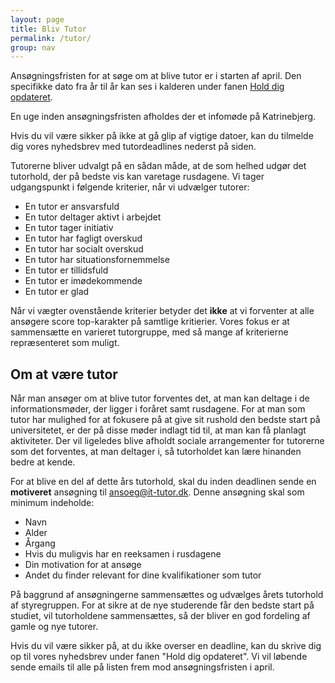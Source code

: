 ```yaml
---
layout: page
title: Bliv Tutor
permalink: /tutor/
group: nav
---
```


Ansøgningsfristen for at søge om at blive tutor er i starten af april. Den specifikke dato fra år til år kan ses i
kalderen under fanen [Hold dig opdateret](/info).

En uge inden ansøgningsfristen afholdes der et infomøde på Katrinebjerg. 

Hvis du vil være sikker på ikke at gå glip af vigtige datoer, kan du tilmelde dig vores nyhedsbrev med tutordeadlines
nederst på siden.

Tutorerne bliver udvalgt på en sådan måde, at de som helhed udgør det tutorhold, der på bedste vis kan varetage
rusdagene. Vi tager udgangspunkt i følgende kriterier, når vi udvælger tutorer:
 
 - En tutor er ansvarsfuld
 - En tutor deltager aktivt i arbejdet
 - En tutor tager initiativ
 - En tutor har fagligt overskud
 - En tutor har socialt overskud
 - En tutor har situationsfornemmelse
 - En tutor er tillidsfuld
 - En tutor er imødekommende
 - En tutor er glad

Når vi vægter ovenstående kriterier betyder det __ikke__ at vi forventer at alle ansøgere score top-karakter på samtlige  kritierier. Vores fokus er at sammensætte en varieret tutorgruppe, med så mange af kriterierne repræsenteret som muligt.

## Om at være tutor 
Når man ansøger om at blive tutor forventes det, at man kan deltage i de informationsmøder, der ligger i foråret samt
rusdagene. For at man som tutor har mulighed for at fokusere på at give sit rushold den bedste start på universitetet,
er der på disse møder indlagt tid til, at man kan få planlagt aktiviteter. Der vil ligeledes blive afholdt sociale
arrangementer for tutorerne som det forventes, at man deltager i, så tutorholdet kan lære hinanden bedre at kende.

For at blive en del af dette års tutorhold, skal du inden deadlinen sende en **motiveret** ansøgning til
[ansoeg@it-tutor.dk](mailto:ansoeg@it-tutor.dk). 
Denne ansøgning skal som minimum indeholde:

- Navn 
- Alder 
- Årgang  
- Hvis du muligvis har en reeksamen i rusdagene
- Din motivation for at ansøge
- Andet du finder relevant for dine kvalifikationer som tutor


På baggrund af ansøgningerne sammensættes og udvælges årets tutorhold af styregruppen. For at sikre at de nye studerende
får den bedste start på studiet, vil tutorholdene sammensættes, så der bliver en god fordeling af gamle og nye tutorer. 


Hvis du vil være sikker på, at du ikke overser en deadline, kan du skrive dig op til vores nyhedsbrev under fanen "Hold
dig opdateret". Vi vil løbende sende emails til alle på listen frem mod ansøgningsfristen i april.
